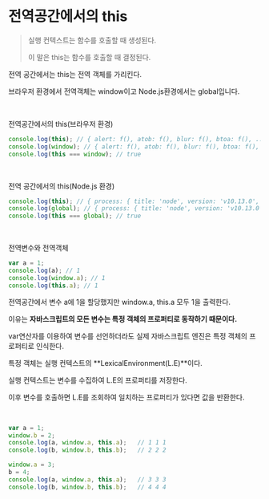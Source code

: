 # 전역공간에서의 this

> 실행 컨텍스트는 함수를 호출할 때 생성된다.
>
>이 말은 this는 함수를 호출할 때 결정된다.

전역 공간에서는 this는 전역 객체를 가리킨다.

브라우저 환경에서 전역객체는 window이고 Node.js환경에서는 global입니다.

<br>

전역공간에서의 this(브라우저 환경)

```js
console.log(this); // { alert: f(), atob: f(), blur: f(), btoa: f(), ...}
console.log(window); // { alert: f(), atob: f(), blur: f(), btoa: f(), ...}
console.log(this === window); // true
```

<br>

전역 공간에서의 this(Node.js 환경)

```js
console.log(this); // { process: { title: 'node', version: 'v10.13.0', ...}}
console.log(global); // { process: { title: 'node', version: 'v10.13.0', ...}}
console.log(this === global); // true
```

<br>

전역변수와 전역객체

```js
var a = 1;
console.log(a); // 1
console.log(window.a); // 1
console.log(this.a); // 1
```

전역공간에서 변수 a에 1을 할당했지만 window.a, this.a 모두 1을 출력한다.

이유는 **자바스크립트의 모든 변수는 특정 객체의 프로퍼티로 동작하기 때문이다.**

var연산자를 이용하여 변수를 선언하더라도 실제 자바스크립트 엔진은 특정 객체의 프로퍼티로 인식한다.

특정 객체는 실행 컨텍스트의 **LexicalEnvironment(L.E)**이다.

실행 컨텍스트는 변수를 수집하여 L.E의 프로퍼티를 저장한다.

이후 변수를 호출하면 L.E를 조회하여 일치하는 프로퍼티가 있다면 값을 반환한다.


<br>
 

 ```js
 var a = 1;
window.b = 2;
console.log(a, window.a, this.a);   // 1 1 1
console.log(b, window.b, this.b);   // 2 2 2

window.a = 3;
b = 4;
console.log(a, window.a, this.a);   // 3 3 3
console.log(b, window.b, this.b);   // 4 4 4
 ```